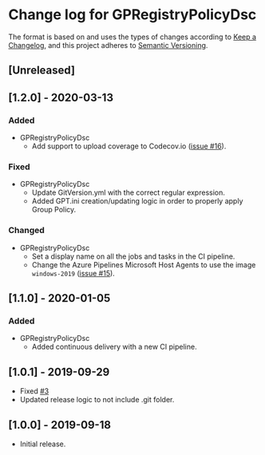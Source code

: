 # Change log for GPRegistryPolicyDsc

The format is based on and uses the types of changes according to [Keep a Changelog](https://keepachangelog.com/en/1.0.0/),
and this project adheres to [Semantic Versioning](https://semver.org/spec/v2.0.0.html).

## [Unreleased]

## [1.2.0] - 2020-03-13

### Added

- GPRegistryPolicyDsc
  - Add support to upload coverage to Codecov.io ([issue #16](https://github.com/dsccommunity/GPRegistryPolicyDsc/issues/16)).

### Fixed

- GPRegistryPolicyDsc
  - Update GitVersion.yml with the correct regular expression.
  - Added GPT.ini creation/updating logic in order to properly apply Group Policy.

### Changed

- GPRegistryPolicyDsc
  - Set a display name on all the jobs and tasks in the CI pipeline.
  - Change the Azure Pipelines Microsoft Host Agents to use the image 
    `windows-2019` ([issue #15](https://github.com/dsccommunity/GPRegistryPolicyDsc/issues/15)).

## [1.1.0] - 2020-01-05

### Added

- GPRegistryPolicyDsc
  - Added continuous delivery with a new CI pipeline.

## [1.0.1] - 2019-09-29

- Fixed [#3](https://github.com/dsccommunity/GPRegistryPolicyDsc/issues/3)
- Updated release logic to not include .git folder.

## [1.0.0] - 2019-09-18

- Initial release.
